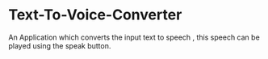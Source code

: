 # Text-To-Voice-Converter

An Application which converts the input text to speech , this speech can be played using the speak button.
